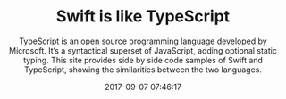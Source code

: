 ---
title: "Swift is like TypeScript"
subtitle: "TypeScript is an open source programming language developed by Microsoft. It’s a syntactical superset of JavaScript, adding optional static typing. This site provides side by side code samples of Swift and TypeScript, showing the similarities between the two languages."
tags: ["language","typescript"]
link: "https://alhazmy13.github.io/swift-is-like-typescript/"
date: "2017-09-07 07:46:17"
---
